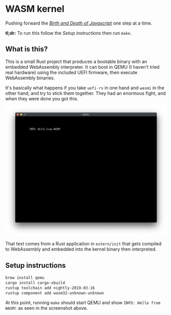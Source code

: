 # WASM kernel

Pushing forward the [_Birth and Death of Javascript_](https://www.destroyallsoftware.com/talks/the-birth-and-death-of-javascript) one step at a time.

**tl;dr:** To run this follow the _Setup instructions_ then run `make`. 

## What is this?

This is a small Rust project that produces a bootable binary with an embedded WebAssembly interpreter. It can boot in QEMU (I
haven't tried real hardware) using the included UEFI firmware, then execute WebAssembly binaries.

It's basically what happens if you take `uefi-rs` in one hand and `wasmi` in the other hand, and try to stick them together. 
They had an enormous fight, and when they were done you got this.

![Screenshot](doc/images/screenshot.png)

That text comes from a Rust application in `extern/init` that gets compiled to WebAssembly and embedded into the kernel binary then interpreted.

## Setup instructions

```
brew install qemu
cargo install cargo-xbuild
rustup toolchain add nightly-2019-03-16
rustup component add wasm32-unknown-unknown
```

At this point, running `make` should start QEMU and show `INFO: Hello from WASM!` as seen in the screenshot above.

